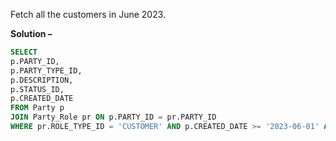 Fetch all the customers in June 2023.

**Solution –**
```sql
SELECT     
p.PARTY_ID,     
p.PARTY_TYPE_ID,     
p.DESCRIPTION,     
p.STATUS_ID,     
p.CREATED_DATE 
FROM Party p 
JOIN Party_Role pr ON p.PARTY_ID = pr.PARTY_ID 
WHERE pr.ROLE_TYPE_ID = 'CUSTOMER' AND p.CREATED_DATE >= '2023-06-01' AND p.CREATED_DATE < '2023-07-01' AND p.STATUS_ID = 'PARTY_ENABLED';
```